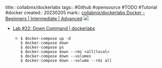 title:: collabnix/dockerlabs
tags:: #Github #opensource #TODO #Tutorial #docker
created:: 20230205
mark:: [collabnix/dockerlabs Docker - Beginners | Intermediate | Advanced](https://github.com/Collabnix/dockerlabs) ![](https://img.shields.io/github/stars/Collabnix/dockerlabs)
- [Lab #22: Down Command | dockerlabs](https://dockerlabs.collabnix.com/intermediate/workshop/DockerCompose/down_command.html)
  - ```shell
    $ docker-compose up -d
    $ docker-compose down
    $ docker-compose ps
    $ docker-compose down --rmi <all|local>
    $ docker-compose down --volumes
    $ docker-compose down --volume --rmi all
    ```